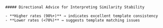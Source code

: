
    ##### Directional Advice for Interpreting Similarity Stability

    - **Higher rates (90%+)** → indicates excellent template consistency  
    - **Lower rates (<70%)** → suggests template matching issues  
    